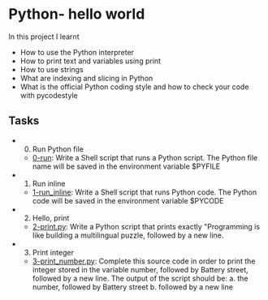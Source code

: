 # Python- hello world

In this project I learnt
- How to use the Python interpreter
- How to print text and variables using print
- How to use strings
- What are indexing and slicing in Python
- What is the official Python coding style and how to check your code with pycodestyle

## Tasks

- 0. Run Python file
	- [0-run](0-run): Write a Shell script that runs a Python script. The Python file name will be saved in the environment variable $PYFILE
- 1. Run inline
	- [1-run_inline](1-run_inline): Write a Shell script that runs Python code. The Python code will be saved in the environment variable $PYCODE
- 2. Hello, print
	- [2-print.py](2-print.py): Write a Python script that prints exactly "Programming is like building a multilingual puzzle, followed by a new line.
- 3. Print integer
 	- [3-print_number.py](3-print_number.py): Complete this source code in order to print the integer stored in the variable number, followed by Battery street, followed by a new line. The output of the script should be:
		a. the number, followed by Battery street
		b. followed by a new line
